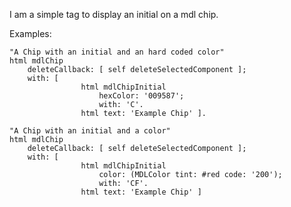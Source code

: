 I am a simple tag to display an initial on a mdl chip.

Examples:

	"A Chip with an initial and an hard coded color"
	html mdlChip
		deleteCallback: [ self deleteSelectedComponent ];
		with: [ 
					html mdlChipInitial
						hexColor: '009587';
						with: 'C'.
					html text: 'Example Chip' ].
		
	"A Chip with an initial and a color"
	html mdlChip
		deleteCallback: [ self deleteSelectedComponent ];
		with: [ 
					html mdlChipInitial
						color: (MDLColor tint: #red code: '200');
						with: 'CF'.
					html text: 'Example Chip' ]
 